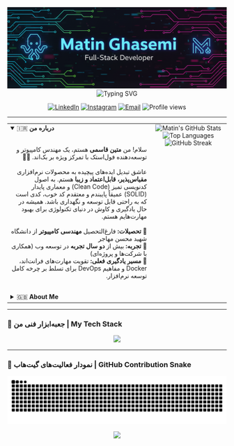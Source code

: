 <div align="center">
  <img src="https://raw.githubusercontent.com/matinamking/matinamking/main/banner.png" alt="Matin Ghasemi - Full-Stack Developer Banner">
</div>

<div align="center">
  <img src="https://readme-typing-svg.demolab.com?font=Fira+Code&weight=700&size=28&pause=1000&color=00D2FF&center=true&vCenter=true&width=500&lines=Welcome+to+my+Digital+Garden+🌱;I'm+a+Full-Stack+Developer;PHP+%7C+Laravel+%7C+Vue.js+Expert" alt="Typing SVG"/>
</div>

<p align="center">
  <a href="https://linkedin.com/in/matinamking" target="_blank"><img src="https://img.shields.io/badge/LinkedIn-0077B5?style=for-the-badge&logo=linkedin&logoColor=white" alt="LinkedIn"></a>
  <a href="https://instagram.com/matinamking" target="_blank"><img src="https://img.shields.io/badge/Instagram-E4405F?style=for-the-badge&logo=instagram&logoColor=white" alt="Instagram"></a>
  <a href="mailto:matin.ghasemi.dev@gmail.com" target="_blank"><img src="https://img.shields.io/badge/Email-D14836?style=for-the-badge&logo=gmail&logoColor=white" alt="Email"></a>
  <img src="https://komarev.com/ghpvc/?username=matinamking&label=PROFILE%20VIEWS&color=00D2FF&style=for-the-badge" alt="Profile views"/>
</p>

---

<table>
  <tr>
    <td valign="top" width="65%">
      <details open>
        <summary>🇮🇷 <strong>درباره من</strong></summary>
        <br/>
        <p dir="rtl">
          سلام! من <strong>متین قاسمی</strong> هستم، یک مهندس کامپیوتر و توسعه‌دهنده فول‌استک با تمرکز ویژه بر بک‌اند. 👨‍💻
          <br><br>
          عاشق تبدیل ایده‌های پیچیده به محصولات نرم‌افزاری <strong>مقیاس‌پذیر، قابل‌اعتماد و زیبا</strong> هستم. به اصول کدنویسی تمیز (Clean Code) و معماری پایدار (SOLID) عمیقاً پایبندم و معتقدم کد خوب، کدی است که به راحتی قابل توسعه و نگهداری باشد. همیشه در حال یادگیری و کاوش در دنیای تکنولوژی برای بهبود مهارت‌هایم هستم.
          <br/><br/>
          🔹 <strong>تحصیلات:</strong> فارغ‌التحصیل <strong>مهندسی کامپیوتر</strong> از دانشگاه شهید محسن مهاجر<br/>
          🔹 <strong>تجربه:</strong> بیش از <strong>دو سال تجربه</strong> در توسعه وب (همکاری با شرکت‌ها و پروژه‌ای)<br/>
          🔹 <strong>مسیر یادگیری فعلی:</strong> تقویت مهارت‌های فرانت‌اند، Docker و مفاهیم DevOps برای تسلط بر چرخه کامل توسعه نرم‌افزار.
        </p>
      </details>
      <br/>
      <details>
        <summary>🇬🇧 <strong>About Me</strong></summary>
        <br/>
        <p align="left">
          Hi there! I'm Matin Ghasemi, a Computer Engineer and Full-Stack Developer with a strong focus on the back-end. 👨‍💻
          <br><br>
          I'm passionate about transforming complex ideas into <strong>scalable, reliable, and elegant</strong> software solutions. As a firm believer in Clean Code principles and SOLID architecture, I'm convinced that good code is both maintainable and extensible. I'm constantly learning and exploring the tech world to enhance my skills.
          <br/><br/>
          🔹 <strong>Education:</strong> Bachelor's in <strong>Computer Engineering</strong>.<br/>
          🔹 <strong>Experience:</strong> Over <strong>2 years of hands-on experience</strong> in web development (corporate and project-based).<br/>
          🔹 <strong>Current Learning Path:</strong> Sharpening my front-end skills, diving deeper into <strong>Docker</strong>, and mastering <strong>DevOps</strong> concepts to command the full development lifecycle.
        </p>
      </details>
    </td>
    <td valign="top" width="35%">
      <div align="center">
        <img src="https://github-readme-stats.vercel.app/api?username=matinamking&show_icons=true&theme=react&border_color=00D2FF&include_all_commits=true&count_private=true" alt="Matin's GitHub Stats"/>
        <br/>
        <img src="https://github-readme-stats.vercel.app/api/top-langs/?username=matinamking&layout=compact&theme=react&border_color=00D2FF" alt="Top Languages"/>
        <br/>
        <img src="https://github-readme-streak-stats.herokuapp.com?user=matinamking&theme=react&border_color=00D2FF" alt="GitHub Streak"/>
      </div>
    </td>
  </tr>
</table>

---

### 🚀 جعبه‌ابزار فنی من | My Tech Stack
<p align="center">
  <img src="https://skillicons.dev/icons?i=php,laravel,livewire,js,vue,alpinejs,html,css,bootstrap,tailwind,mysql,figma,git,docker,postman&perline=8" />
</p>

---

### 🐍 نمودار فعالیت‌های گیت‌هاب | GitHub Contribution Snake
<div align="center">
  <img src="https://raw.githubusercontent.com/matinamking/matinamking/output/github-contribution-grid-snake-dark.svg" alt="Snake animation">
</div>

<p align="center">
  <img src="https://raw.githubusercontent.com/MartinHeinz/MartinHeinz/master/wave.gif" width="30px">
</p>
